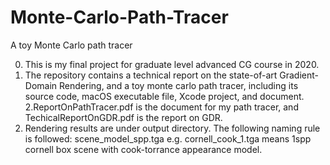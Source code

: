 # Monte-Carlo-Path-Tracer
A toy Monte Carlo path tracer

0. This is my final project for graduate level advanced CG course in 2020.
1. The repository contains a technical report on the state-of-art Gradient-Domain Rendering, and a toy monte carlo path tracer, including its source code, macOS executable file, Xcode project, and document.
2.ReportOnPathTracer.pdf is the document for my path tracer, and TechicalReportOnGDR.pdf is the report on GDR.
3. Rendering results are under output directory. The following naming rule is followed:
	scene_model_spp.tga
	e.g. cornell_cook_1.tga means 1spp cornell box scene with cook-torrance appearance model.
